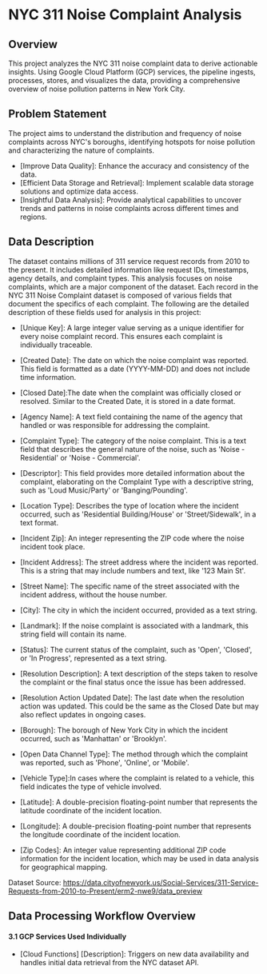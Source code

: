 # NYC 311 Noise Complaint Analysis
## Overview
This project analyzes the NYC 311 noise complaint data to derive actionable insights. Using Google Cloud Platform (GCP) services, the pipeline ingests, processes, stores, and visualizes the data, providing a comprehensive overview of noise pollution patterns in New York City.

## Problem Statement
The project aims to understand the distribution and frequency of noise complaints across NYC's boroughs, identifying hotspots for noise pollution and characterizing the nature of complaints.

- [Improve Data Quality]: Enhance the accuracy and consistency of the data.
- [Efficient Data Storage and Retrieval]: Implement scalable data storage solutions and optimize data access.
- [Insightful Data Analysis]: Provide analytical capabilities to uncover trends and patterns in noise complaints across different times and regions.

## Data Description
The dataset contains millions of 311 service request records from 2010 to the present. It includes detailed information like request IDs, timestamps, agency details, and complaint types. This analysis focuses on noise complaints, which are a major component of the dataset.
Each record in the NYC 311 Noise Complaint dataset is composed of various fields that document the specifics of each complaint. The following are the detailed description of these fields used for analysis in this project:

- [Unique Key]: A large integer value serving as a unique identifier for every noise complaint record. This ensures each complaint is individually traceable.

- [Created Date]: The date on which the noise complaint was reported. This field is formatted as a date (YYYY-MM-DD) and does not include time information.

- [Closed Date]:The date when the complaint was officially closed or resolved. Similar to the Created Date, it is stored in a date format.

- [Agency Name]: A text field containing the name of the agency that handled or was responsible for addressing the complaint.

- [Complaint Type]: The category of the noise complaint. This is a text field that describes the general nature of the noise, such as 'Noise - Residential' or 'Noise - Commercial'.

- [Descriptor]: This field provides more detailed information about the complaint, elaborating on the Complaint Type with a descriptive string, such as 'Loud Music/Party' or 'Banging/Pounding'.

- [Location Type]: Describes the type of location where the incident occurred, such as 'Residential Building/House' or 'Street/Sidewalk', in a text format.

- [Incident Zip]: An integer representing the ZIP code where the noise incident took place.

- [Incident Address]: The street address where the incident was reported. This is a string that may include numbers and text, like '123 Main St'.

- [Street Name]: The specific name of the street associated with the incident address, without the house number.

- [City]: The city in which the incident occurred, provided as a text string.

- [Landmark]: If the noise complaint is associated with a landmark, this string field will contain its name.

- [Status]: The current status of the complaint, such as 'Open', 'Closed', or 'In Progress', represented as a text string.

- [Resolution Description]: A text description of the steps taken to resolve the complaint or the final status once the issue has been addressed.

- [Resolution Action Updated Date]: The last date when the resolution action was updated. This could be the same as the Closed Date but may also reflect updates in ongoing cases.

- [Borough]: The borough of New York City in which the incident occurred, such as 'Manhattan' or 'Brooklyn'.

- [Open Data Channel Type]: The method through which the complaint was reported, such as 'Phone', 'Online', or 'Mobile'.

- [Vehicle Type]:In cases where the complaint is related to a vehicle, this field indicates the type of vehicle involved.

- [Latitude]: A double-precision floating-point number that represents the latitude coordinate of the incident location.

- [Longitude]: A double-precision floating-point number that represents the longitude coordinate of the incident location.

- [Zip Codes]: An integer value representing additional ZIP code information for the incident location, which may be used in data analysis for geographical mapping.

Dataset Source: https://data.cityofnewyork.us/Social-Services/311-Service-Requests-from-2010-to-Present/erm2-nwe9/data_preview

## Data Processing Workflow Overview

#### 3.1 GCP Services Used Individually
- [Cloud Functions]
[Description]: Triggers on new data availability and handles initial data retrieval from the NYC dataset API.

